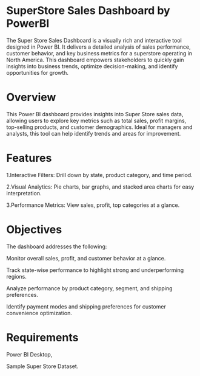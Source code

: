 # SuperStore Sales Dashboard by PowerBI
The Super Store Sales Dashboard is a visually rich and interactive tool designed in Power BI. It delivers a detailed analysis of sales performance, customer behavior, and key business metrics for a superstore operating in North America. This dashboard empowers stakeholders to quickly gain insights into business trends, optimize decision-making, and identify opportunities for growth.

# Overview
This Power BI dashboard provides insights into Super Store sales data, allowing users to explore key metrics such as total sales, profit margins, top-selling products, and customer demographics. Ideal for managers and analysts, this tool can help identify trends and areas for improvement.

# Features
1.Interactive Filters: Drill down by state, product category, and time period.

2.Visual Analytics: Pie charts, bar graphs, and stacked area charts for easy interpretation.

3.Performance Metrics: View sales, profit, top categories at a glance.

# Objectives
The dashboard addresses the following:
 
 Monitor overall sales, profit, and customer behavior at a glance.
 
 Track state-wise performance to highlight strong and underperforming regions.
 
 Analyze performance by product category, segment, and shipping preferences.
 
 Identify payment modes and shipping preferences for customer convenience optimization.

# Requirements
Power BI Desktop, 

Sample Super Store Dataset.
